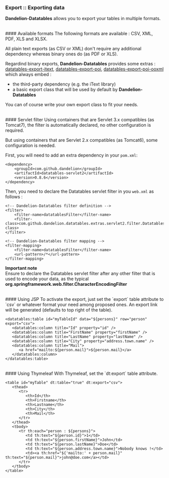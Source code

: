 ### Export :: Exporting data

**Dandelion-Datatables** allows you to export your tables in multiple formats.

<br />
#### Available formats
The following formats are available : CSV, XML, PDF, XLS and XLSX.

All plain text exports (as CSV or XML) don\'t require any additional dependency whereas binary ones do (as PDF or XLS). 

Regardind binary exports, **Dandelion-Datatables** provides some extras : [datatables-export-itext](https://github.com/dandelion/dandelion-datatables/tree/master/datatables-extras/datatables-export-itext), [datatables-export-poi](https://github.com/dandelion/dandelion-datatables/tree/master/datatables-extras/datatables-export-poi), [datatables-export-poi-ooxml](https://github.com/dandelion/dandelion-datatables/tree/master/datatables-extras/datatables-export-poi-ooxml) which always embed :

 * the third-party dependency (e.g. the iText library) 
 * a basic export class that will be used by default by **Dandelion-Datatables**

You can of course write your own export class to fit your needs.

<br />
#### Servlet filter
Using containers that are Servlet 3.x compatibles (as Tomcat7), the filter is automatically declared, no other configuration is required. 

But using containers that are Servlet 2.x compatibles (as Tomcat6), some configuration is needed.

First, you will need to add an extra dependency in your `pom.xml`:

    <dependency>
        <groupId>com.github.dandelion</groupId>
        <artifactId>datatables-servlet2</artifactId>
        <version>0.8.6</version>
    </dependency>

Then, you need to declare the Datatables servlet filter in you `web.xml` as follows :

    <!-- Dandelion-Datatables filter definition -->
    <filter>
        <filter-name>datatablesFilter</filter-name>
        <filter-class>com.github.dandelion.datatables.extras.servlet2.filter.DatatablesFilter</filter-class>
    </filter>

    <!-- Dandelion-Datatables filter mapping -->
    <filter-mapping>
        <filter-name>datatablesFilter</filter-name>
        <url-pattern>/*</url-pattern>
    </filter-mapping> 

<p class="alert alert-warn"><strong>Important note</strong><br /> Ensure to declare the Datatables servlet filter after any other filter that is used to encode your data, as the typical <strong>org.springframework.web.filter.CharacterEncodingFilter</strong></p>

<br />
#### Using JSP
To activate the export, just set the `export` table attribute to `csv` or whatever format your need among proposed ones. An export link will be generated (defaults to top right of the table).

	<datatables:table id="myTableId" data="${persons}" row="person" export="csv">
	   <datatables:column title="Id" property="id" />
	   <datatables:column title="FirstName" property="firstName" />
	   <datatables:column title="LastName" property="lastName" />
	   <datatables:column title="City" property="address.town.name" />
	   <datatables:column title="Mail">
	      <a href="mailto:${person.mail}">${person.mail}</a>
	   </datatables:column>
	</datatables:table>

<br />
#### Using Thymeleaf
With Thymeleaf, set the `dt:export` table attribute.

	<table id="myTable" dt:table="true" dt:export="csv">
	   <thead>
	      <tr>
	         <th>Id</th>
	         <th>Firstname</th>
	         <th>Lastname</th>
	         <th>City</th>
	         <th>Mail</th>
	      </tr>
	   </thead>
	   <tbody>
	      <tr th:each="person : ${persons}">
	         <td th:text="${person.id}">1</td>
	         <td th:text="${person.firstName}">John</td>
	         <td th:text="${person.lastName}">Doe</td>
	         <td th:text="${person.address.town.name}">Nobody knows !</td>
	         <td><a th:href="${'mailto:' + person.mail}" th:text="${person.mail}">john@doe.com</a></td>
	      </tr>
	   </tbody>
	</table>

